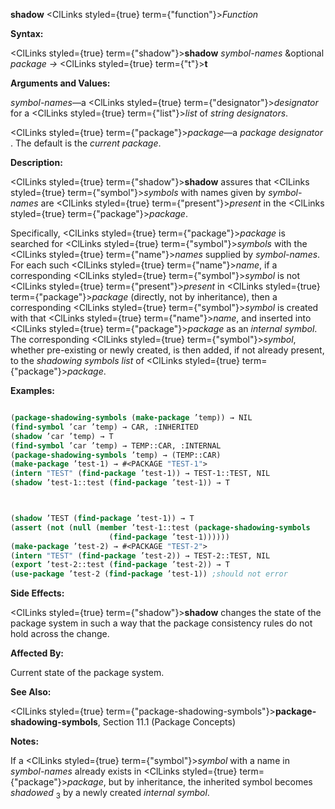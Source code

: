 **shadow** <ClLinks styled={true} term={"function"}><i>Function</i></ClLinks> 



**Syntax:** 



<ClLinks styled={true} term={"shadow"}><b>shadow</b></ClLinks> *symbol-names* &amp;optional *package →* <ClLinks styled={true} term={"t"}><b>t</b></ClLinks> 



**Arguments and Values:** 



*symbol-names*—a <ClLinks styled={true} term={"designator"}><i>designator</i></ClLinks> for a <ClLinks styled={true} term={"list"}><i>list</i></ClLinks> of *string designators*. 



<ClLinks styled={true} term={"package"}><i>package</i></ClLinks>—a *package designator* . The default is the *current package*. 



**Description:** 



<ClLinks styled={true} term={"shadow"}><b>shadow</b></ClLinks> assures that <ClLinks styled={true} term={"symbol"}><i>symbols</i></ClLinks> with names given by *symbol-names* are <ClLinks styled={true} term={"present"}><i>present</i></ClLinks> in the <ClLinks styled={true} term={"package"}><i>package</i></ClLinks>. 



Specifically, <ClLinks styled={true} term={"package"}><i>package</i></ClLinks> is searched for <ClLinks styled={true} term={"symbol"}><i>symbols</i></ClLinks> with the <ClLinks styled={true} term={"name"}><i>names</i></ClLinks> supplied by *symbol-names*. For each such <ClLinks styled={true} term={"name"}><i>name</i></ClLinks>, if a corresponding <ClLinks styled={true} term={"symbol"}><i>symbol</i></ClLinks> is not <ClLinks styled={true} term={"present"}><i>present</i></ClLinks> in <ClLinks styled={true} term={"package"}><i>package</i></ClLinks> (directly, not by inheritance), then a corresponding <ClLinks styled={true} term={"symbol"}><i>symbol</i></ClLinks> is created with that <ClLinks styled={true} term={"name"}><i>name</i></ClLinks>, and inserted into <ClLinks styled={true} term={"package"}><i>package</i></ClLinks> as an *internal symbol*. The corresponding <ClLinks styled={true} term={"symbol"}><i>symbol</i></ClLinks>, whether pre-existing or newly created, is then added, if not already present, to the *shadowing symbols list* of <ClLinks styled={true} term={"package"}><i>package</i></ClLinks>. 



**Examples:**
```lisp

(package-shadowing-symbols (make-package ’temp)) → NIL 
(find-symbol ’car ’temp) → CAR, :INHERITED 
(shadow ’car ’temp) → T 
(find-symbol ’car ’temp) → TEMP::CAR, :INTERNAL 
(package-shadowing-symbols ’temp) → (TEMP::CAR) 
(make-package ’test-1) → #<PACKAGE "TEST-1"> 
(intern "TEST" (find-package ’test-1)) → TEST-1::TEST, NIL 
(shadow ’test-1::test (find-package ’test-1)) → T 



(shadow ’TEST (find-package ’test-1)) → T 
(assert (not (null (member ’test-1::test (package-shadowing-symbols 
					  (find-package ’test-1)))))) 
(make-package ’test-2) → #<PACKAGE "TEST-2"> 
(intern "TEST" (find-package ’test-2)) → TEST-2::TEST, NIL 
(export ’test-2::test (find-package ’test-2)) → T 
(use-package ’test-2 (find-package ’test-1)) ;should not error 

```
**Side Effects:** 



<ClLinks styled={true} term={"shadow"}><b>shadow</b></ClLinks> changes the state of the package system in such a way that the package consistency rules do not hold across the change. 



**Affected By:** 



Current state of the package system. 



**See Also:** 



<ClLinks styled={true} term={"package-shadowing-symbols"}><b>package-shadowing-symbols</b></ClLinks>, Section 11.1 (Package Concepts) 



**Notes:** 



If a <ClLinks styled={true} term={"symbol"}><i>symbol</i></ClLinks> with a name in *symbol-names* already exists in <ClLinks styled={true} term={"package"}><i>package</i></ClLinks>, but by inheritance, the inherited symbol becomes *shadowed* <sub>3</sub> by a newly created *internal symbol*. 



